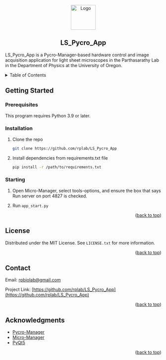 <!--
MIT License

Copyright (c) 2021 Othneil Drew

Permission is hereby granted, free of charge, to any person obtaining a copy
of this software and associated documentation files (the "Software"), to deal
in the Software without restriction, including without limitation the rights
to use, copy, modify, merge, publish, distribute, sublicense, and/or sell
copies of the Software, and to permit persons to whom the Software is
furnished to do so, subject to the following conditions:

The above copyright notice and this permission notice shall be included in all
copies or substantial portions of the Software.

THE SOFTWARE IS PROVIDED "AS IS", WITHOUT WARRANTY OF ANY KIND, EXPRESS OR
IMPLIED, INCLUDING BUT NOT LIMITED TO THE WARRANTIES OF MERCHANTABILITY,
FITNESS FOR A PARTICULAR PURPOSE AND NONINFRINGEMENT. IN NO EVENT SHALL THE
AUTHORS OR COPYRIGHT HOLDERS BE LIABLE FOR ANY CLAIM, DAMAGES OR OTHER
LIABILITY, WHETHER IN AN ACTION OF CONTRACT, TORT OR OTHERWISE, ARISING FROM,
OUT OF OR IN CONNECTION WITH THE SOFTWARE OR THE USE OR OTHER DEALINGS IN THE
SOFTWARE.

-->

<!-- PROJECT LOGO -->
<br />
<div align="center">
  <a href="https://github.com/rplab/LS_Pycro_App">
    <img src="https://raw.githubusercontent.com/rplab/LS_Pycro_App/master/app_icon.png" alt="Logo" width="80" height="80">
  </a>

## LS_Pycro_App

  <p align="left">
    LS_Pycro_App is a Pycro-Manager-based hardware control and image acquisition application for light sheet microscopes in the Parthasarathy Lab in the Department of Physics at the University of Oregon.
  </p>
</div>



<!-- TABLE OF CONTENTS -->
<details>
  <summary>Table of Contents</summary>
  <ol>
    <li>
      <a href="#getting-started">Getting Started</a>
      <ul>
        <li><a href="#prerequisites">Prerequisites</a></li>
        <li><a href="#installation">Installation</a></li>
        <li><a href="#starting">Starting</a></li>
      </ul>
    </li>
    <li><a href="#license">License</a></li>
    <li><a href="#contact">Contact</a></li>
    <li><a href="#acknowledgments">Acknowledgments</a></li>
  </ol>
</details>



<!-- GETTING STARTED -->
## Getting Started

### Prerequisites

This program requires Python 3.9 or later.

### Installation

1. Clone the repo
   ```sh
   git clone https://github.com/rplab/LS_Pycro_App
   ```
2. Install dependencies from requirements.txt file
   ```sh
   pip install -r /path/to/requirements.txt
   ```

### Starting

1. Open Micro-Manager, select tools-options, and ensure the box that says Run server on port 4827 is checked.

2. Run `app_start.py`

<p align="right">(<a href="#readme-top">back to top</a>)</p>

<!-- LICENSE -->
## License

Distributed under the MIT License. See `LICENSE.txt` for more information.

<p align="right">(<a href="#readme-top">back to top</a>)</p>



<!-- CONTACT -->
## Contact

Email: rpbiolab@gmail.com

Project Link: [https://github.com/rplab/LS_Pycro_App](https://github.com/rplab/LS_Pycro_App)

<p align="right">(<a href="#readme-top">back to top</a>)</p>



<!-- ACKNOWLEDGMENTS -->
## Acknowledgments

* [Pycro-Manager](https://github.com/micro-manager/pycro-manager)
* [Micro-Manager](https://github.com/micro-manager/micro-manager)
* [PyQt5](https://github.com/PyQt5/PyQt)

<p align="right">(<a href="#readme-top">back to top</a>)</p>
